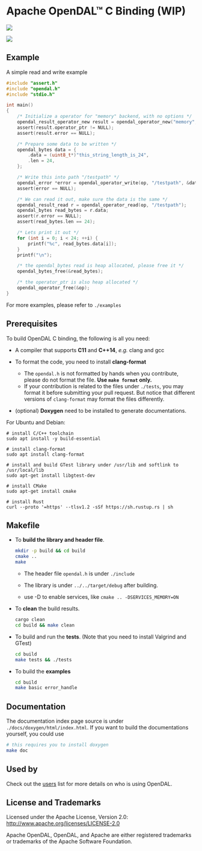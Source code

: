 # Apache OpenDAL™ C Binding (WIP)

[![](https://img.shields.io/badge/status-unreleased-red)](https://opendal.apache.org/bindings/c/)

![](https://github.com/apache/opendal/assets/5351546/87bbf6e5-f19e-449a-b368-3e283016c887)

## Example

A simple read and write example

```C
#include "assert.h"
#include "opendal.h"
#include "stdio.h"

int main()
{
    /* Initialize a operator for "memory" backend, with no options */
    opendal_result_operator_new result = opendal_operator_new("memory", 0);
    assert(result.operator_ptr != NULL);
    assert(result.error == NULL);

    /* Prepare some data to be written */
    opendal_bytes data = {
        .data = (uint8_t*)"this_string_length_is_24",
        .len = 24,
    };

    /* Write this into path "/testpath" */
    opendal_error *error = opendal_operator_write(op, "/testpath", &data);
    assert(error == NULL);

    /* We can read it out, make sure the data is the same */
    opendal_result_read r = opendal_operator_read(op, "/testpath");
    opendal_bytes read_bytes = r.data;
    assert(r.error == NULL);
    assert(read_bytes.len == 24);

    /* Lets print it out */
    for (int i = 0; i < 24; ++i) {
        printf("%c", read_bytes.data[i]);
    }
    printf("\n");

    /* the opendal_bytes read is heap allocated, please free it */
    opendal_bytes_free(&read_bytes);

    /* the operator_ptr is also heap allocated */
    opendal_operator_free(&op);
}
```

For more examples, please refer to `./examples`

## Prerequisites

To build OpenDAL C binding, the following is all you need:

- A compiler that supports **C11** and **C++14**, _e.g._ clang and gcc

- To format the code, you need to install **clang-format**

  - The `opendal.h` is not formatted by hands when you contribute, please do not format the file. **Use `make format` only.**
  - If your contribution is related to the files under `./tests`, you may format it before submitting your pull request. But notice that different versions of `clang-format` may format the files differently.

- (optional) **Doxygen** need to be installed to generate documentations.

For Ubuntu and Debian:

```shell
# install C/C++ toolchain
sudo apt install -y build-essential

# install clang-format
sudo apt install clang-format

# install and build GTest library under /usr/lib and softlink to /usr/local/lib
sudo apt-get install libgtest-dev

# install CMake
sudo apt-get install cmake

# install Rust
curl --proto '=https' --tlsv1.2 -sSf https://sh.rustup.rs | sh
```

## Makefile

- To **build the library and header file**.

  ```sh
  mkdir -p build && cd build
  cmake ..
  make
  ```

  - The header file `opendal.h` is under `./include`

  - The library is under `../../target/debug` after building.

  - use -D to enable services, like `cmake .. -DSERVICES_MEMORY=ON`

- To **clean** the build results.

  ```sh
  cargo clean
  cd build && make clean
  ```

- To build and run the **tests**. (Note that you need to install Valgrind and GTest)

  ```sh
  cd build
  make tests && ./tests
  ```

- To build the **examples**

  ```sh
  cd build
  make basic error_handle
  ```

## Documentation

The documentation index page source is under `./docs/doxygen/html/index.html`.
If you want to build the documentations yourself, you could use

```sh
# this requires you to install doxygen
make doc
```

## Used by

Check out the [users](./users.md) list for more details on who is using OpenDAL.

## License and Trademarks

Licensed under the Apache License, Version 2.0: http://www.apache.org/licenses/LICENSE-2.0

Apache OpenDAL, OpenDAL, and Apache are either registered trademarks or trademarks of the Apache Software Foundation.
